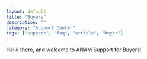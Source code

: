 ```yaml
---
layout: default
title: "Buyers"
description: ""
category: "Support Center"
tags: ["support", "faq", "article", "buyer"]
---
```


Hello there, and welcome to ANAM Support for Buyers!